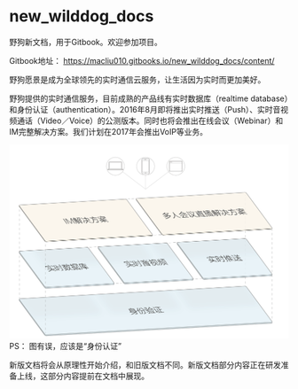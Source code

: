 # new_wilddog_docs

野狗新文档，用于Gitbook。欢迎参加项目。

Gitbook地址：  https://macliu010.gitbooks.io/new_wilddog_docs/content/

野狗愿景是成为全球领先的实时通信云服务，让生活因为实时而更加美好。

野狗提供的实时通信服务，目前成熟的产品线有实时数据库（realtime database）和身份认证（authentication）。2016年8月即将推出实时推送（Push）、实时音视频通话（Video／Voice）的公测版本。同时也将会推出在线会议（Webinar）和IM完整解决方案。我们计划在2017年会推出VoIP等业务。

![](images/roadmap.png)
           PS： 图有误，应该是“身份认证”


新版文档将会从原理性开始介绍，和旧版文档不同。新版文档部分内容正在研发准备上线，这部分内容提前在文档中展现。






